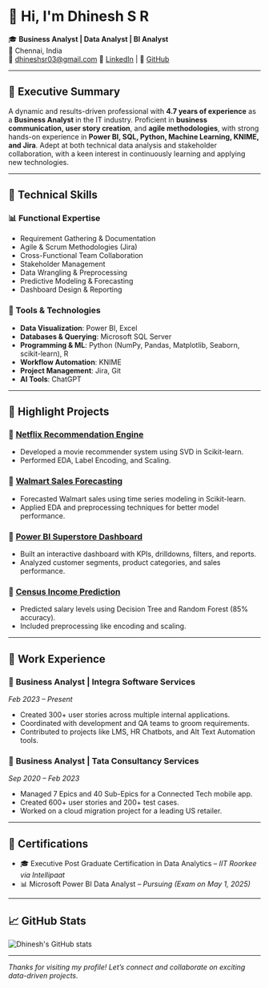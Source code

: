 # 👋 Hi, I'm Dhinesh S R

🎓 **Business Analyst | Data Analyst | BI Analyst**  
📍 Chennai, India  
📧 dhineshsr03@gmail.com
🔗 [LinkedIn](http://www.linkedin.com/in/dhinesh-s-r-39a806194) | 🐙 [GitHub](https://github.com/dhineshsr03)

---

## 💼 Executive Summary

A dynamic and results-driven professional with **4.7 years of experience** as a **Business Analyst** in the IT industry. Proficient in **business communication, user story creation**, and **agile methodologies**, with strong hands-on experience in **Power BI, SQL, Python, Machine Learning, KNIME, and Jira**. Adept at both technical data analysis and stakeholder collaboration, with a keen interest in continuously learning and applying new technologies.

---

## 🚀 Technical Skills

### 📊 Functional Expertise
- Requirement Gathering & Documentation
- Agile & Scrum Methodologies (Jira)
- Cross-Functional Team Collaboration
- Stakeholder Management
- Data Wrangling & Preprocessing
- Predictive Modeling & Forecasting
- Dashboard Design & Reporting

### 🧰 Tools & Technologies
- **Data Visualization**: Power BI, Excel  
- **Databases & Querying**: Microsoft SQL Server  
- **Programming & ML**: Python (NumPy, Pandas, Matplotlib, Seaborn, scikit-learn), R  
- **Workflow Automation**: KNIME  
- **Project Management**: Jira, Git  
- **AI Tools**: ChatGPT  

---

## 📂 Highlight Projects

### 📌 [Netflix Recommendation Engine](#)
- Developed a movie recommender system using SVD in Scikit-learn.
- Performed EDA, Label Encoding, and Scaling.

### 📌 [Walmart Sales Forecasting](#)
- Forecasted Walmart sales using time series modeling in Scikit-learn.
- Applied EDA and preprocessing techniques for better model performance.

### 📌 [Power BI Superstore Dashboard](#)
- Built an interactive dashboard with KPIs, drilldowns, filters, and reports.
- Analyzed customer segments, product categories, and sales performance.

### 📌 [Census Income Prediction](#)
- Predicted salary levels using Decision Tree and Random Forest (85% accuracy).
- Included preprocessing like encoding and scaling.

---

## 🏢 Work Experience

### 🔹 **Business Analyst** | Integra Software Services  
*Feb 2023 – Present*  
- Created 300+ user stories across multiple internal applications.  
- Coordinated with development and QA teams to groom requirements.  
- Contributed to projects like LMS, HR Chatbots, and Alt Text Automation tools.

### 🔹 **Business Analyst** | Tata Consultancy Services  
*Sep 2020 – Feb 2023*  
- Managed 7 Epics and 40 Sub-Epics for a Connected Tech mobile app.  
- Created 600+ user stories and 200+ test cases.  
- Worked on a cloud migration project for a leading US retailer.

---

## 📜 Certifications
- 🎓 Executive Post Graduate Certification in Data Analytics – *IIT Roorkee via Intellipaat*  
- 📊 Microsoft Power BI Data Analyst – *Pursuing (Exam on May 1, 2025)*

---

## 📈 GitHub Stats

![Dhinesh's GitHub stats](https://github-readme-stats.vercel.app/api?username=dhineshsr03&show_icons=true&theme=default)

---

_Thanks for visiting my profile! Let’s connect and collaborate on exciting data-driven projects._
